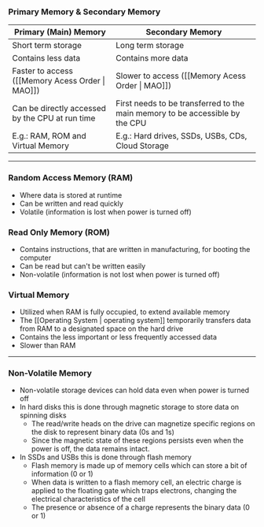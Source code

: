 ### Primary Memory & Secondary Memory

| Primary (Main) Memory                            | Secondary Memory                                                             |
| ------------------------------------------------ | ---------------------------------------------------------------------------- |
| Short term storage                               | Long term storage                                                            |
| Contains less data                               | Contains more data                                                           |
| Faster to access ([[Memory Acess Order \| MAO]]) | Slower to access ([[Memory Acess Order \| MAO]])                             |
| Can be directly accessed by the CPU at run time  | First needs to be transferred to the main memory to be accessible by the CPU |
| E.g.: RAM, ROM and Virtual Memory                | E.g.: Hard drives, SSDs, USBs, CDs, Cloud Storage                            | 

---

### Random Access Memory (RAM)
- Where data is stored at runtime
- Can be written and read quickly
- Volatile (information is lost when power is turned off)

### Read Only Memory (ROM)
- Contains instructions, that are written in manufacturing, for booting the computer
- Can be read but can't be written easily
- Non-volatile (information is not lost when power is turned off)

### Virtual Memory
- Utilized when RAM is fully occupied, to extend available memory
- The [[Operating System | operating system]] temporarily transfers data from RAM to a designated space on the hard drive
- Contains the less important or less frequently accessed data
- Slower than RAM

---

### Non-Volatile Memory
- Non-volatile storage devices can hold data even when power is turned off
- In hard disks this is done through magnetic storage to store data on spinning disks
	- The read/write heads on the drive can magnetize specific regions on the disk to represent binary data (0s and 1s)
	- Since the magnetic state of these regions persists even when the power is off, the data remains intact.
- In SSDs and USBs this is done through flash memory
	- Flash memory is made up of memory cells which can store a bit of information (0 or 1)
	- When data is written to a flash memory cell, an electric charge is applied to the floating gate which traps electrons, changing the electrical characteristics of the cell
	- The presence or absence of a charge represents the binary data (0 or 1)

